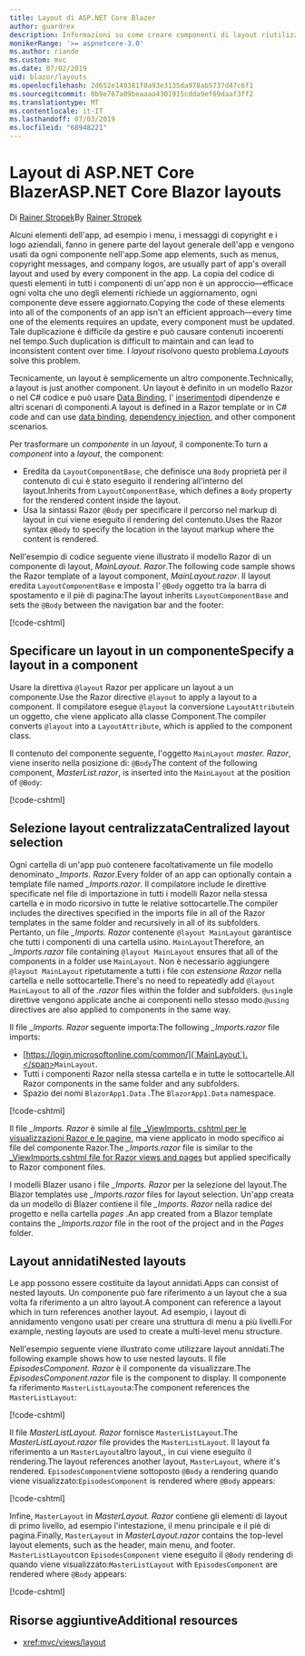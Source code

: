 ```yaml
---
title: Layout di ASP.NET Core Blazer
author: guardrex
description: Informazioni su come creare componenti di layout riutilizzabili per le app blazer.
monikerRange: '>= aspnetcore-3.0'
ms.author: riande
ms.custom: mvc
ms.date: 07/02/2019
uid: blazor/layouts
ms.openlocfilehash: 2d652e149381f0a93e3135da978ab5737d47c6f1
ms.sourcegitcommit: 0b9e767a09beaaaa4301915cdda9ef69daaf3ff2
ms.translationtype: MT
ms.contentlocale: it-IT
ms.lasthandoff: 07/03/2019
ms.locfileid: "68948221"
---
```

# <a name="aspnet-core-blazor-layouts"></a><span data-ttu-id="48969-103">Layout di ASP.NET Core Blazer</span><span class="sxs-lookup"><span data-stu-id="48969-103">ASP.NET Core Blazor layouts</span></span>

<span data-ttu-id="48969-104">Di [Rainer Stropek](https://www.timecockpit.com)</span><span class="sxs-lookup"><span data-stu-id="48969-104">By [Rainer Stropek](https://www.timecockpit.com)</span></span>

<span data-ttu-id="48969-105">Alcuni elementi dell'app, ad esempio i menu, i messaggi di copyright e i logo aziendali, fanno in genere parte del layout generale dell'app e vengono usati da ogni componente nell'app.</span><span class="sxs-lookup"><span data-stu-id="48969-105">Some app elements, such as menus, copyright messages, and company logos, are usually part of app's overall layout and used by every component in the app.</span></span> <span data-ttu-id="48969-106">La copia del codice di questi elementi in tutti i componenti di un'app non è un approccio&mdash;efficace ogni volta che uno degli elementi richiede un aggiornamento, ogni componente deve essere aggiornato.</span><span class="sxs-lookup"><span data-stu-id="48969-106">Copying the code of these elements into all of the components of an app isn't an efficient approach&mdash;every time one of the elements requires an update, every component must be updated.</span></span> <span data-ttu-id="48969-107">Tale duplicazione è difficile da gestire e può causare contenuti incoerenti nel tempo.</span><span class="sxs-lookup"><span data-stu-id="48969-107">Such duplication is difficult to maintain and can lead to inconsistent content over time.</span></span> <span data-ttu-id="48969-108">I *layout* risolvono questo problema.</span><span class="sxs-lookup"><span data-stu-id="48969-108">*Layouts* solve this problem.</span></span>

<span data-ttu-id="48969-109">Tecnicamente, un layout è semplicemente un altro componente.</span><span class="sxs-lookup"><span data-stu-id="48969-109">Technically, a layout is just another component.</span></span> <span data-ttu-id="48969-110">Un layout è definito in un modello Razor o nel C# codice e può usare [Data Binding](xref:blazor/components#data-binding), l' [inserimento](xref:blazor/dependency-injection)di dipendenze e altri scenari di componenti.</span><span class="sxs-lookup"><span data-stu-id="48969-110">A layout is defined in a Razor template or in C# code and can use [data binding](xref:blazor/components#data-binding), [dependency injection](xref:blazor/dependency-injection), and other component scenarios.</span></span>

<span data-ttu-id="48969-111">Per trasformare un *componente* in un *layout*, il componente:</span><span class="sxs-lookup"><span data-stu-id="48969-111">To turn a *component* into a *layout*, the component:</span></span>

* <span data-ttu-id="48969-112">Eredita da `LayoutComponentBase`, che definisce una `Body` proprietà per il contenuto di cui è stato eseguito il rendering all'interno del layout.</span><span class="sxs-lookup"><span data-stu-id="48969-112">Inherits from `LayoutComponentBase`, which defines a `Body` property for the rendered content inside the layout.</span></span>
* <span data-ttu-id="48969-113">Usa la sintassi Razor `@Body` per specificare il percorso nel markup di layout in cui viene eseguito il rendering del contenuto.</span><span class="sxs-lookup"><span data-stu-id="48969-113">Uses the Razor syntax `@Body` to specify the location in the layout markup where the content is rendered.</span></span>

<span data-ttu-id="48969-114">Nell'esempio di codice seguente viene illustrato il modello Razor di un componente di layout, *MainLayout. Razor*.</span><span class="sxs-lookup"><span data-stu-id="48969-114">The following code sample shows the Razor template of a layout component, *MainLayout.razor*.</span></span> <span data-ttu-id="48969-115">Il layout eredita `LayoutComponentBase` e imposta l' `@Body` oggetto tra la barra di spostamento e il piè di pagina:</span><span class="sxs-lookup"><span data-stu-id="48969-115">The layout inherits `LayoutComponentBase` and sets the `@Body` between the navigation bar and the footer:</span></span>

[!code-cshtml[](layouts/sample_snapshot/3.x/MainLayout.razor?highlight=1,13)]

## <a name="specify-a-layout-in-a-component"></a><span data-ttu-id="48969-116">Specificare un layout in un componente</span><span class="sxs-lookup"><span data-stu-id="48969-116">Specify a layout in a component</span></span>

<span data-ttu-id="48969-117">Usare la direttiva `@layout` Razor per applicare un layout a un componente.</span><span class="sxs-lookup"><span data-stu-id="48969-117">Use the Razor directive `@layout` to apply a layout to a component.</span></span> <span data-ttu-id="48969-118">Il compilatore esegue `@layout` la conversione `LayoutAttribute`in un oggetto, che viene applicato alla classe Component.</span><span class="sxs-lookup"><span data-stu-id="48969-118">The compiler converts `@layout` into a `LayoutAttribute`, which is applied to the component class.</span></span>

<span data-ttu-id="48969-119">Il contenuto del componente seguente, l'oggetto `MainLayout` *master. Razor*, viene inserito nella posizione di: `@Body`</span><span class="sxs-lookup"><span data-stu-id="48969-119">The content of the following component, *MasterList.razor*, is inserted into the `MainLayout` at the position of `@Body`:</span></span>

[!code-cshtml[](layouts/sample_snapshot/3.x/MasterList.razor?highlight=1)]

## <a name="centralized-layout-selection"></a><span data-ttu-id="48969-120">Selezione layout centralizzata</span><span class="sxs-lookup"><span data-stu-id="48969-120">Centralized layout selection</span></span>

<span data-ttu-id="48969-121">Ogni cartella di un'app può contenere facoltativamente un file modello denominato *_Imports. Razor*.</span><span class="sxs-lookup"><span data-stu-id="48969-121">Every folder of an app can optionally contain a template file named *_Imports.razor*.</span></span> <span data-ttu-id="48969-122">Il compilatore include le direttive specificate nel file di importazione in tutti i modelli Razor nella stessa cartella e in modo ricorsivo in tutte le relative sottocartelle.</span><span class="sxs-lookup"><span data-stu-id="48969-122">The compiler includes the directives specified in the imports file in all of the Razor templates in the same folder and recursively in all of its subfolders.</span></span> <span data-ttu-id="48969-123">Pertanto, un file *_Imports. Razor* contenente `@layout MainLayout` garantisce che tutti i componenti di una cartella usino. `MainLayout`</span><span class="sxs-lookup"><span data-stu-id="48969-123">Therefore, an *_Imports.razor* file containing `@layout MainLayout` ensures that all of the components in a folder use `MainLayout`.</span></span> <span data-ttu-id="48969-124">Non è necessario aggiungere `@layout MainLayout` ripetutamente a tutti i file con *estensione Razor* nella cartella e nelle sottocartelle.</span><span class="sxs-lookup"><span data-stu-id="48969-124">There's no need to repeatedly add `@layout MainLayout` to all of the *.razor* files within the folder and subfolders.</span></span> <span data-ttu-id="48969-125">`@using`le direttive vengono applicate anche ai componenti nello stesso modo.</span><span class="sxs-lookup"><span data-stu-id="48969-125">`@using` directives are also applied to components in the same way.</span></span>

<span data-ttu-id="48969-126">Il file *_Imports. Razor* seguente importa:</span><span class="sxs-lookup"><span data-stu-id="48969-126">The following *_Imports.razor* file imports:</span></span>

* <span data-ttu-id="48969-127">[https://login.microsoftonline.com/common/](`MainLayout`).</span><span class="sxs-lookup"><span data-stu-id="48969-127">`MainLayout`.</span></span>
* <span data-ttu-id="48969-128">Tutti i componenti Razor nella stessa cartella e in tutte le sottocartelle.</span><span class="sxs-lookup"><span data-stu-id="48969-128">All Razor components in the same folder and any subfolders.</span></span>
* <span data-ttu-id="48969-129">Spazio dei nomi `BlazorApp1.Data` .</span><span class="sxs-lookup"><span data-stu-id="48969-129">The `BlazorApp1.Data` namespace.</span></span>
 
[!code-cshtml[](layouts/sample_snapshot/3.x/_Imports.razor)]

<span data-ttu-id="48969-130">Il file *_Imports. Razor* è simile al [file _ViewImports. cshtml per le visualizzazioni Razor e le pagine,](xref:mvc/views/layout#importing-shared-directives) ma viene applicato in modo specifico ai file del componente Razor.</span><span class="sxs-lookup"><span data-stu-id="48969-130">The *_Imports.razor* file is similar to the [_ViewImports.cshtml file for Razor views and pages](xref:mvc/views/layout#importing-shared-directives) but applied specifically to Razor component files.</span></span>

<span data-ttu-id="48969-131">I modelli Blazer usano i file *_Imports. Razor* per la selezione del layout.</span><span class="sxs-lookup"><span data-stu-id="48969-131">The Blazor templates use *_Imports.razor* files for layout selection.</span></span> <span data-ttu-id="48969-132">Un'app creata da un modello di Blazer contiene il file *_Imports. Razor* nella radice del progetto e nella cartella *pages* .</span><span class="sxs-lookup"><span data-stu-id="48969-132">An app created from a Blazor template contains the *_Imports.razor* file in the root of the project and in the *Pages* folder.</span></span>

## <a name="nested-layouts"></a><span data-ttu-id="48969-133">Layout annidati</span><span class="sxs-lookup"><span data-stu-id="48969-133">Nested layouts</span></span>

<span data-ttu-id="48969-134">Le app possono essere costituite da layout annidati.</span><span class="sxs-lookup"><span data-stu-id="48969-134">Apps can consist of nested layouts.</span></span> <span data-ttu-id="48969-135">Un componente può fare riferimento a un layout che a sua volta fa riferimento a un altro layout.</span><span class="sxs-lookup"><span data-stu-id="48969-135">A component can reference a layout which in turn references another layout.</span></span> <span data-ttu-id="48969-136">Ad esempio, i layout di annidamento vengono usati per creare una struttura di menu a più livelli.</span><span class="sxs-lookup"><span data-stu-id="48969-136">For example, nesting layouts are used to create a multi-level menu structure.</span></span>

<span data-ttu-id="48969-137">Nell'esempio seguente viene illustrato come utilizzare layout annidati.</span><span class="sxs-lookup"><span data-stu-id="48969-137">The following example shows how to use nested layouts.</span></span> <span data-ttu-id="48969-138">Il file *EpisodesComponent. Razor* è il componente da visualizzare.</span><span class="sxs-lookup"><span data-stu-id="48969-138">The *EpisodesComponent.razor* file is the component to display.</span></span> <span data-ttu-id="48969-139">Il componente fa riferimento `MasterListLayout`a:</span><span class="sxs-lookup"><span data-stu-id="48969-139">The component references the `MasterListLayout`:</span></span>

[!code-cshtml[](layouts/sample_snapshot/3.x/EpisodesComponent.razor?highlight=1)]

<span data-ttu-id="48969-140">Il file *MasterListLayout. Razor* fornisce `MasterListLayout`.</span><span class="sxs-lookup"><span data-stu-id="48969-140">The *MasterListLayout.razor* file provides the `MasterListLayout`.</span></span> <span data-ttu-id="48969-141">Il layout fa riferimento a un `MasterLayout`altro layout,, in cui viene eseguito il rendering.</span><span class="sxs-lookup"><span data-stu-id="48969-141">The layout references another layout, `MasterLayout`, where it's rendered.</span></span> <span data-ttu-id="48969-142">`EpisodesComponent`viene sottoposto `@Body` a rendering quando viene visualizzato:</span><span class="sxs-lookup"><span data-stu-id="48969-142">`EpisodesComponent` is rendered where `@Body` appears:</span></span>

[!code-cshtml[](layouts/sample_snapshot/3.x/MasterListLayout.razor?highlight=1,9)]

<span data-ttu-id="48969-143">Infine, `MasterLayout` in *MasterLayout. Razor* contiene gli elementi di layout di primo livello, ad esempio l'intestazione, il menu principale e il piè di pagina.</span><span class="sxs-lookup"><span data-stu-id="48969-143">Finally, `MasterLayout` in *MasterLayout.razor* contains the top-level layout elements, such as the header, main menu, and footer.</span></span> <span data-ttu-id="48969-144">`MasterListLayout`con `EpisodesComponent` viene eseguito il `@Body` rendering di quando viene visualizzato:</span><span class="sxs-lookup"><span data-stu-id="48969-144">`MasterListLayout` with `EpisodesComponent` are rendered where `@Body` appears:</span></span>

[!code-cshtml[](layouts/sample_snapshot/3.x/MasterLayout.razor?highlight=6)]

## <a name="additional-resources"></a><span data-ttu-id="48969-145">Risorse aggiuntive</span><span class="sxs-lookup"><span data-stu-id="48969-145">Additional resources</span></span>

* <xref:mvc/views/layout>
